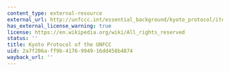 ```yaml
---
content_type: external-resource
external_url: http://unfccc.int/essential_background/kyoto_protocol/items/1678.php
has_external_license_warning: true
license: https://en.wikipedia.org/wiki/All_rights_reserved
status: ''
title: Kyoto Protocol of the UNFCC
uid: 2a7f206a-ff9b-4176-9949-16dd458b4874
wayback_url: ''
---
```

